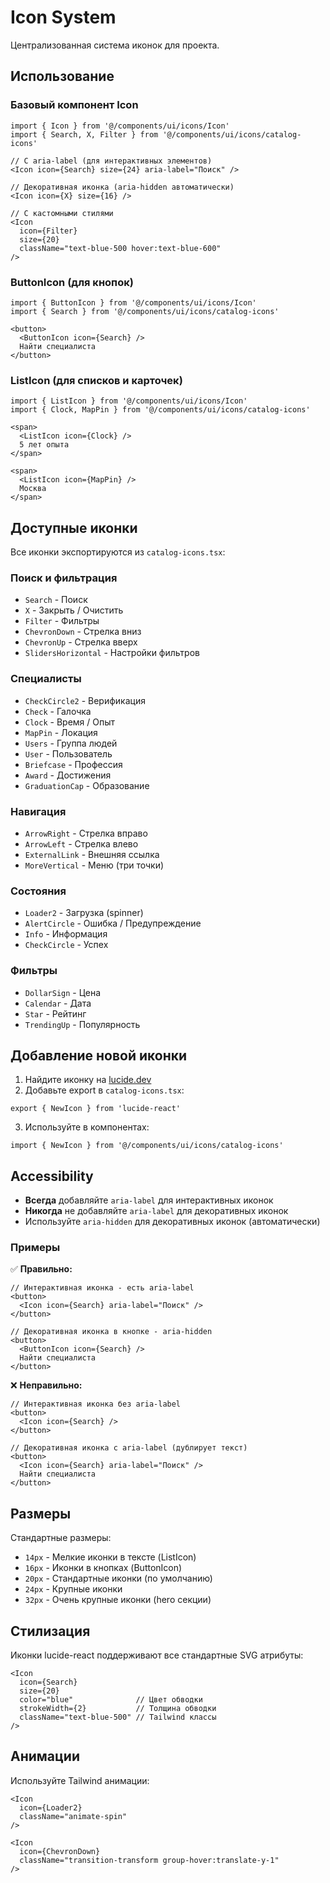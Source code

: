# Icon System

Централизованная система иконок для проекта.

## Использование

### Базовый компонент Icon

```tsx
import { Icon } from '@/components/ui/icons/Icon'
import { Search, X, Filter } from '@/components/ui/icons/catalog-icons'

// С aria-label (для интерактивных элементов)
<Icon icon={Search} size={24} aria-label="Поиск" />

// Декоративная иконка (aria-hidden автоматически)
<Icon icon={X} size={16} />

// С кастомными стилями
<Icon 
  icon={Filter} 
  size={20} 
  className="text-blue-500 hover:text-blue-600" 
/>
```

### ButtonIcon (для кнопок)

```tsx
import { ButtonIcon } from '@/components/ui/icons/Icon'
import { Search } from '@/components/ui/icons/catalog-icons'

<button>
  <ButtonIcon icon={Search} />
  Найти специалиста
</button>
```

### ListIcon (для списков и карточек)

```tsx
import { ListIcon } from '@/components/ui/icons/Icon'
import { Clock, MapPin } from '@/components/ui/icons/catalog-icons'

<span>
  <ListIcon icon={Clock} />
  5 лет опыта
</span>

<span>
  <ListIcon icon={MapPin} />
  Москва
</span>
```

## Доступные иконки

Все иконки экспортируются из `catalog-icons.tsx`:

### Поиск и фильтрация
- `Search` - Поиск
- `X` - Закрыть / Очистить
- `Filter` - Фильтры
- `ChevronDown` - Стрелка вниз
- `ChevronUp` - Стрелка вверх
- `SlidersHorizontal` - Настройки фильтров

### Специалисты
- `CheckCircle2` - Верификация
- `Check` - Галочка
- `Clock` - Время / Опыт
- `MapPin` - Локация
- `Users` - Группа людей
- `User` - Пользователь
- `Briefcase` - Профессия
- `Award` - Достижения
- `GraduationCap` - Образование

### Навигация
- `ArrowRight` - Стрелка вправо
- `ArrowLeft` - Стрелка влево
- `ExternalLink` - Внешняя ссылка
- `MoreVertical` - Меню (три точки)

### Состояния
- `Loader2` - Загрузка (spinner)
- `AlertCircle` - Ошибка / Предупреждение
- `Info` - Информация
- `CheckCircle` - Успех

### Фильтры
- `DollarSign` - Цена
- `Calendar` - Дата
- `Star` - Рейтинг
- `TrendingUp` - Популярность

## Добавление новой иконки

1. Найдите иконку на [lucide.dev](https://lucide.dev)
2. Добавьте export в `catalog-icons.tsx`:
```tsx
export { NewIcon } from 'lucide-react'
```
3. Используйте в компонентах:
```tsx
import { NewIcon } from '@/components/ui/icons/catalog-icons'
```

## Accessibility

- **Всегда** добавляйте `aria-label` для интерактивных иконок
- **Никогда** не добавляйте `aria-label` для декоративных иконок
- Используйте `aria-hidden` для декоративных иконок (автоматически)

### Примеры

✅ **Правильно:**
```tsx
// Интерактивная иконка - есть aria-label
<button>
  <Icon icon={Search} aria-label="Поиск" />
</button>

// Декоративная иконка в кнопке - aria-hidden
<button>
  <ButtonIcon icon={Search} />
  Найти специалиста
</button>
```

❌ **Неправильно:**
```tsx
// Интерактивная иконка без aria-label
<button>
  <Icon icon={Search} />
</button>

// Декоративная иконка с aria-label (дублирует текст)
<button>
  <Icon icon={Search} aria-label="Поиск" />
  Найти специалиста
</button>
```

## Размеры

Стандартные размеры:
- `14px` - Мелкие иконки в тексте (ListIcon)
- `16px` - Иконки в кнопках (ButtonIcon)
- `20px` - Стандартные иконки (по умолчанию)
- `24px` - Крупные иконки
- `32px` - Очень крупные иконки (hero секции)

## Стилизация

Иконки lucide-react поддерживают все стандартные SVG атрибуты:

```tsx
<Icon 
  icon={Search}
  size={20}
  color="blue"              // Цвет обводки
  strokeWidth={2}           // Толщина обводки
  className="text-blue-500" // Tailwind классы
/>
```

## Анимации

Используйте Tailwind анимации:

```tsx
<Icon 
  icon={Loader2}
  className="animate-spin" 
/>

<Icon 
  icon={ChevronDown}
  className="transition-transform group-hover:translate-y-1" 
/>
```


